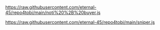 https://raw.githubusercontent.com/eternal-45/repo4tobi/main/noti%20%2B%20buyer.js

https://raw.githubusercontent.com/eternal-45/repo4tobi/main/sniper.js
